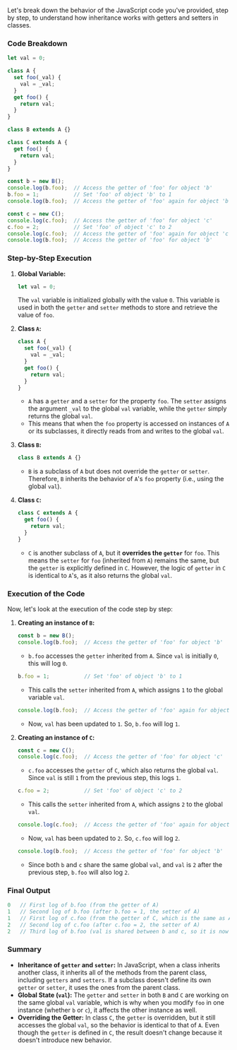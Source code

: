 Let's break down the behavior of the JavaScript code you've provided, step by step, to understand how inheritance works with getters and setters in classes.

### Code Breakdown

```javascript
let val = 0;

class A {
  set foo(_val) {
    val = _val;
  }
  get foo() {
    return val;
  }
}

class B extends A {}

class C extends A {
  get foo() {
    return val;
  }
}

const b = new B();
console.log(b.foo);  // Access the getter of 'foo' for object 'b'
b.foo = 1;           // Set 'foo' of object 'b' to 1
console.log(b.foo);  // Access the getter of 'foo' again for object 'b'

const c = new C();
console.log(c.foo);  // Access the getter of 'foo' for object 'c'
c.foo = 2;           // Set 'foo' of object 'c' to 2
console.log(c.foo);  // Access the getter of 'foo' again for object 'c'
console.log(b.foo);  // Access the getter of 'foo' for object 'b'
```

### Step-by-Step Execution

1. **Global Variable:**
   ```javascript
   let val = 0;
   ```
   The `val` variable is initialized globally with the value `0`. This variable is used in both the `getter` and `setter` methods to store and retrieve the value of `foo`.

2. **Class `A`:**
   ```javascript
   class A {
     set foo(_val) {
       val = _val;
     }
     get foo() {
       return val;
     }
   }
   ```
   - `A` has a `getter` and a `setter` for the property `foo`. The `setter` assigns the argument `_val` to the global `val` variable, while the `getter` simply returns the global `val`.
   - This means that when the `foo` property is accessed on instances of `A` or its subclasses, it directly reads from and writes to the global `val`.

3. **Class `B`:**
   ```javascript
   class B extends A {}
   ```
   - `B` is a subclass of `A` but does not override the `getter` or `setter`. Therefore, `B` inherits the behavior of `A`'s `foo` property (i.e., using the global `val`).

4. **Class `C`:**
   ```javascript
   class C extends A {
     get foo() {
       return val;
     }
   }
   ```
   - `C` is another subclass of `A`, but it **overrides the `getter`** for `foo`. This means the `setter` for `foo` (inherited from `A`) remains the same, but the `getter` is explicitly defined in `C`. However, the logic of `getter` in `C` is identical to `A`'s, as it also returns the global `val`.

### Execution of the Code

Now, let's look at the execution of the code step by step:

1. **Creating an instance of `B`:**
   ```javascript
   const b = new B();
   console.log(b.foo);  // Access the getter of 'foo' for object 'b'
   ```
   - `b.foo` accesses the `getter` inherited from `A`. Since `val` is initially `0`, this will log `0`.

   ```javascript
   b.foo = 1;           // Set 'foo' of object 'b' to 1
   ```
   - This calls the `setter` inherited from `A`, which assigns `1` to the global variable `val`.

   ```javascript
   console.log(b.foo);  // Access the getter of 'foo' again for object 'b'
   ```
   - Now, `val` has been updated to `1`. So, `b.foo` will log `1`.

2. **Creating an instance of `C`:**
   ```javascript
   const c = new C();
   console.log(c.foo);  // Access the getter of 'foo' for object 'c'
   ```
   - `c.foo` accesses the `getter` of `C`, which also returns the global `val`. Since `val` is still `1` from the previous step, this logs `1`.

   ```javascript
   c.foo = 2;           // Set 'foo' of object 'c' to 2
   ```
   - This calls the `setter` inherited from `A`, which assigns `2` to the global `val`.

   ```javascript
   console.log(c.foo);  // Access the getter of 'foo' again for object 'c'
   ```
   - Now, `val` has been updated to `2`. So, `c.foo` will log `2`.

   ```javascript
   console.log(b.foo);  // Access the getter of 'foo' for object 'b'
   ```
   - Since both `b` and `c` share the same global `val`, and `val` is `2` after the previous step, `b.foo` will also log `2`.

### Final Output

```javascript
0   // First log of b.foo (from the getter of A)
1   // Second log of b.foo (after b.foo = 1, the setter of A)
1   // First log of c.foo (from the getter of C, which is the same as A's getter)
2   // Second log of c.foo (after c.foo = 2, the setter of A)
2   // Third log of b.foo (val is shared between b and c, so it is now 2)
```

### Summary

- **Inheritance of `getter` and `setter`:** In JavaScript, when a class inherits another class, it inherits all of the methods from the parent class, including `getters` and `setters`. If a subclass doesn't define its own `getter` or `setter`, it uses the ones from the parent class.
- **Global State (`val`):** The `getter` and `setter` in both `B` and `C` are working on the same global `val` variable, which is why when you modify `foo` in one instance (whether `b` or `c`), it affects the other instance as well.
- **Overriding the Getter:** In class `C`, the `getter` is overridden, but it still accesses the global `val`, so the behavior is identical to that of `A`. Even though the `getter` is defined in `C`, the result doesn't change because it doesn't introduce new behavior.


